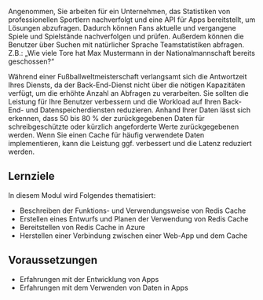 Angenommen, Sie arbeiten für ein Unternehmen, das Statistiken von professionellen Sportlern nachverfolgt und eine API für Apps bereitstellt, um Lösungen abzufragen. Dadurch können Fans aktuelle und vergangene Spiele und Spielstände nachverfolgen und prüfen. Außerdem können die Benutzer über Suchen mit natürlicher Sprache Teamstatistiken abfragen. Z.B.: „Wie viele Tore hat Max Mustermann in der Nationalmannschaft bereits geschossen?“

Während einer Fußballweltmeisterschaft verlangsamt sich die Antwortzeit Ihres Diensts, da der Back-End-Dienst nicht über die nötigen Kapazitäten verfügt, um die erhöhte Anzahl an Abfragen zu verarbeiten. Sie sollten die Leistung für Ihre Benutzer verbessern und die Workload auf Ihren Back-End- und Datenspeicherdiensten reduzieren. Anhand Ihrer Daten lässt sich erkennen, dass 50 bis 80 % der zurückgegebenen Daten für schreibgeschützte oder kürzlich angeforderte Werte zurückgegebenen werden. Wenn Sie einen Cache für häufig verwendete Daten implementieren, kann die Leistung ggf. verbessert und die Latenz reduziert werden.

## <a name="learning-objectives"></a>Lernziele

In diesem Modul wird Folgendes thematisiert:

- Beschreiben der Funktions- und Verwendungsweise von Redis Cache
- Erstellen eines Entwurfs und Planen der Verwendung von Redis Cache
- Bereitstellen von Redis Cache in Azure
- Herstellen einer Verbindung zwischen einer Web-App und dem Cache

## <a name="prerequisites"></a>Voraussetzungen

- Erfahrungen mit der Entwicklung von Apps
- Erfahrungen mit dem Verwenden von Daten in Apps
